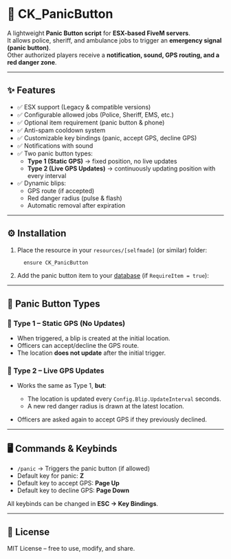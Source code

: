 # 🚨 CK_PanicButton

A lightweight **Panic Button script** for **ESX-based FiveM servers**.  
It allows police, sheriff, and ambulance jobs to trigger an **emergency signal (panic button)**.  
Other authorized players receive a **notification, sound, GPS routing, and a red danger zone**.  

---

## ✨ Features
- ✅ ESX support (Legacy & compatible versions)  
- ✅ Configurable allowed jobs (Police, Sheriff, EMS, etc.)  
- ✅ Optional item requirement (panic button & phone)  
- ✅ Anti-spam cooldown system  
- ✅ Customizable key bindings (panic, accept GPS, decline GPS)  
- ✅ Notifications with sound  
- ✅ Two panic button types:
  - **Type 1 (Static GPS)** → fixed position, no live updates  
  - **Type 2 (Live GPS Updates)** → continuously updating position with every interval  
- ✅ Dynamic blips:  
  - GPS route (if accepted)  
  - Red danger radius (pulse & flash)  
  - Automatic removal after expiration  

---

## ⚙️ Installation
1. Place the resource in your `resources/[selfmade]` (or similar) folder:  
   ```bash
     ensure CK_PanicButton
   ```

2. Add the panic button item to your [database](item/panicbutton.sql) (if `RequireItem = true`):

---

## 🔀 Panic Button Types

### 🔹 Type 1 – **Static GPS (No Updates)**

* When triggered, a blip is created at the initial location.
* Officers can accept/decline the GPS route.
* The location **does not update** after the initial trigger.

### 🔹 Type 2 – **Live GPS Updates**

* Works the same as Type 1, **but**:

  * The location is updated every `Config.Blip.UpdateInterval` seconds.
  * A new red danger radius is drawn at the latest location.
* Officers are asked again to accept GPS if they previously declined.

---

## 🖥️ Commands & Keybinds

* `/panic` → Triggers the panic button (if allowed)
* Default key for panic: **Z**
* Default key to accept GPS: **Page Up**
* Default key to decline GPS: **Page Down**

All keybinds can be changed in **ESC → Key Bindings**.

---

## 📜 License

MIT License – free to use, modify, and share.
